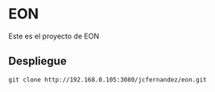 # EON

Este es el proyecto de EON

## Despliegue

```
git clone http://192.168.0.105:3080/jcfernandez/eon.git
```


